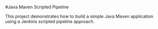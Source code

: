 #Java Maven Scripted Pipeline

This project demonstrates how to build a simple Java Maven application using a Jenkins scripted pipeline approach.
